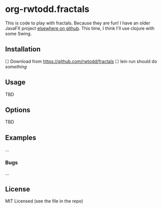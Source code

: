 # org-rwtodd.fractals

This is code to play with fractals. Because they are fun!  I have an older
JavaFX project [elsewhere on github](https://github.com/rwtodd/Java.JFXMandelbrot).  This time, I think I'll use clojure with some Swing.

## Installation

☐ Download from https://github.com/rwtodd/fractals
☐ lein run should do _something_

## Usage

TBD

## Options

TBD

## Examples

...

### Bugs

...

## License

MIT Licensed (see the file in the repo)

